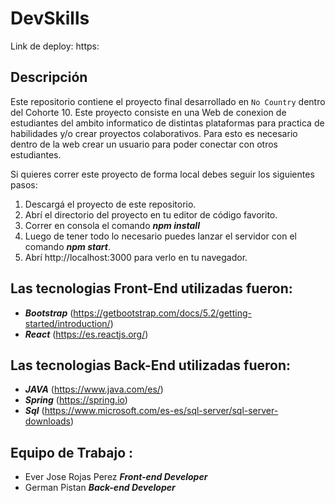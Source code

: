 
# DevSkills
Link de deploy: https:

## Descripción

Este repositorio contiene el proyecto final desarrollado en  `No Country` dentro del Cohorte 10.
Este proyecto consiste en una Web de conexion de estudiantes del ambito informatico de distintas plataformas para practica de habilidades y/o crear proyectos colaborativos. Para esto es necesario dentro de la web crear un usuario para poder conectar con otros estudiantes. 



Si quieres correr este proyecto de forma local debes seguir los siguientes pasos:
1. Descargá el proyecto de este repositorio.
2. Abrí el directorio del proyecto en tu editor de código favorito.
3. Correr en consola el comando ***npm install***
5. Luego de tener todo lo necesario puedes lanzar el servidor con  el comando ***npm start***.
6. Abrí http://localhost:3000 para verlo en tu navegador.

## Las tecnologias Front-End utilizadas fueron:

* ***Bootstrap*** (https://getbootstrap.com/docs/5.2/getting-started/introduction/)
* ***React*** (https://es.reactjs.org/)

## Las tecnologias Back-End utilizadas fueron:
* ***JAVA*** (https://www.java.com/es/)
* ***Spring*** (https://spring.io)
* ***Sql*** (https://www.microsoft.com/es-es/sql-server/sql-server-downloads)

## Equipo de Trabajo :
* Ever Jose Rojas Perez ***Front-end Developer***
* German  Pistan ***Back-end Developer***
